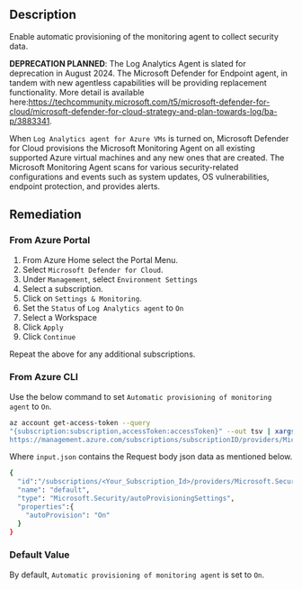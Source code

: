 ## Description

Enable automatic provisioning of the monitoring agent to collect security data.

**DEPRECATION PLANNED**: The Log Analytics Agent is slated for deprecation in August 2024. The Microsoft Defender for Endpoint agent, in tandem with new agentless capabilities will be providing replacement functionality. More detail is available here:https://techcommunity.microsoft.com/t5/microsoft-defender-for-cloud/microsoft-defender-for-cloud-strategy-and-plan-towards-log/ba-p/3883341.

When `Log Analytics agent for Azure VMs` is turned on, Microsoft Defender for Cloud provisions the Microsoft Monitoring Agent on all existing supported Azure virtual machines and any new ones that are created. The Microsoft Monitoring Agent scans for various security-related configurations and events such as system updates, OS vulnerabilities, endpoint protection, and provides alerts.

## Remediation

### From Azure Portal

1. From Azure Home select the Portal Menu.
2. Select `Microsoft Defender for Cloud`.
3. Under `Management`, select `Environment Settings`
4. Select a subscription.
5. Click on `Settings & Monitoring`.
6. Set the `Status` of `Log Analytics agent` to `On`
7. Select a Workspace
8. Click `Apply`
9. Click `Continue`

Repeat the above for any additional subscriptions.

### From Azure CLI

Use the below command to set `Automatic provisioning of monitoring agent` to `On`.

```bash
az account get-access-token --query
"{subscription:subscription,accessToken:accessToken}" --out tsv | xargs -L1 bash -c 'curl -X PUT -H "Authorization: Bearer $1" -H "Content-Type: application/json"
https://management.azure.com/subscriptions/subscriptionID/providers/Microsoft .Security/autoProvisioningSettings/default?api-version=2017-08-01-preview - d@"input.json"'
```

Where `input.json` contains the Request body json data as mentioned below.

```bash
{
  "id":"/subscriptions/<Your_Subscription_Id>/providers/Microsoft.Security/autoProvi sioningSettings/default",
  "name": "default",
  "type": "Microsoft.Security/autoProvisioningSettings",
  "properties":{
    "autoProvision": "On"
  }
}
```

### Default Value

By default, `Automatic provisioning of monitoring agent` is set to `On`.
